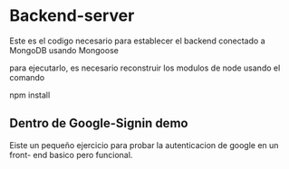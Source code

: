# Backend-server
Este es el codigo necesario para establecer el backend 
conectado a MongoDB usando Mongoose

para ejecutarlo, es necesario reconstruir los modulos de node usando el comando

npm install

## Dentro de Google-Signin demo
Eiste un pequeño ejercicio para probar la autenticacion de google
en un front- end basico pero funcional.